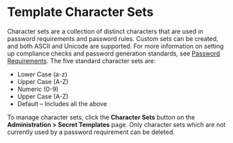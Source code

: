 [title]: # (Template Character Sets)
[tags]: # (Template)
[priority]: # (1000)

# Template Character Sets

Character sets are a collection of distinct characters that are used in password requirements and password rules. Custom sets can be created, and both ASCII and Unicode are supported. For more information on setting up compliance checks and password generation standards, see [Password Requirements](../template-password-requirements/index.md). The five standard character sets are:

- Lower Case (a-z)
- Upper Case (A-Z)
- Numeric (0-9)
- Upper Case (A-Z)
- Default – Includes all the above

To manage character sets, click the **Character Sets** button on the **Administration > Secret Templates** page. Only character sets which are not currently used by a password requirement can be deleted.
